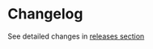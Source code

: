# Changelog

See detailed changes in [releases section](https://github.com/mantinedev/k-link/releases)
